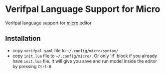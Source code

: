 # Verifpal Language Support for Micro

Verifpal language support for [micro](https://micro-editor.github.io/) editor

## Installation

- copy `verifpal.yaml` file to `~/.config/micro/syntax/`
- copy `init.lua` file to `~/.config/micro/`. Or only 'if' block if you already have `init.lua` file. It will give you save and run model inside the editor by pressing `Ctrl-B`  
